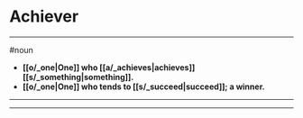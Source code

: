 # Achiever
---
#noun
- **[[o/_one|One]] who [[a/_achieves|achieves]] [[s/_something|something]].**
- **[[o/_one|One]] who tends to [[s/_succeed|succeed]]; a winner.**
---
---
